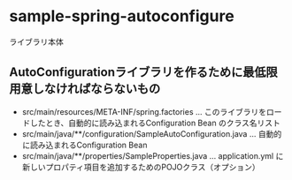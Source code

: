 # sample-spring-autoconfigure

ライブラリ本体

## AutoConfigurationライブラリを作るために最低限用意しなければならないもの

* src/main/resources/META-INF/spring.factories ... このライブラリをロードしたとき、自動的に読み込まれるConfiguration Bean のクラス名リスト
* src/main/java/**/configuration/SampleAutoConfiguration.java ... 自動的に読み込まれるConfiguration Bean
* src/main/java/**/properties/SampleProperties.java ... application.yml に新しいプロパティ項目を追加するためのPOJOクラス（オプション）
